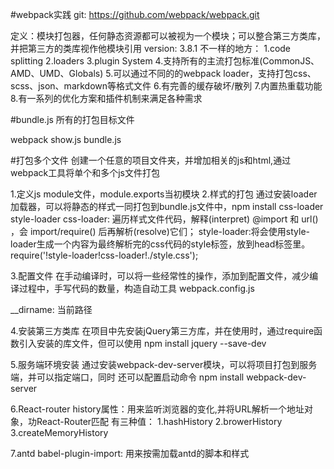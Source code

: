 #webpack实践
git: https://github.com/webpack/webpack.git  

定义：模块打包器，任何静态资源都可以被视为一个模块；可以整合第三方类库，并把第三方的类库视作他模块引用
version: 3.8.1
不一样的地方： 
1.code splitting
2.loaders
3.plugin System
4.支持所有的主流打包标准(CommonJS、AMD、UMD、Globals)
5.可以通过不同的的webpack loader，支持打包css、scss、json、markdown等格式文件
6.有完善的缓存破坏/散列
7.内置热重载功能
8.有一系列的优化方案和插件机制来满足各种需求


#bundle.js 所有的打包目标文件

webpack show.js bundle.js

#打包多个文件
创建一个任意的项目文件夹，并增加相关的js和html,通过webpack工具将单个和多个js文件打包

1.定义js module文件，module.exports当初模块
2.样式的打包
通过安装loader加载器，可以将静态的样式一同打包到bundle.js文件中，npm install css-loader style-loader
css-loader: 遍历样式文件代码，解释(interpret) @import 和 url() ，会 import/require() 后再解析(resolve)它们；
style-loader:将会使用style-loader生成一个内容为最终解析完的css代码的style标签，放到head标签里。
require('!style-loader!css-loader!./style.css');

3.配置文件
 在手动编译时，可以将一些经常性的操作，添加到配置文件，减少编译过程中，手写代码的数量，构造自动工具 webpack.config.js

 __dirname: 当前路径

 4.安装第三方类库
 在项目中先安装jQuery第三方库，并在使用时，通过require函数引入安装的库文件，但可以使用
 npm install jquery --save-dev

 5.服务端环境安装
 通过安装webpack-dev-server模块，可以将项目打包到服务端，并可以指定端口，同时 还可以配置启动命令
 npm install webpack-dev-server

 6.React-router 
 history属性：用来监听浏览器的变化,并将URL解析一个地址对象，功React-Router匹配 有三种值：
 1.hashHistory
 2.browerHistory
 3.createMemoryHistory

 7.antd babel-plugin-import: 用来按需加载antd的脚本和样式
